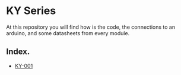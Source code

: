 # KY Series
At this repository you will find how is the code, the connections to an arduino, and some datasheets from every module.
## Index.
* [KY-001](https://github.com/JoseAdrianRodriguezGonzalez/Familia-KY/tree/dfea4bcfd6b87bd79752ba2fd97c35797fd6c1fc/KY_001)
